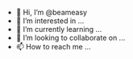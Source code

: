 - 👋 Hi, I’m @beameasy
- 👀 I’m interested in ...
- 🌱 I’m currently learning ...
- 💞️ I’m looking to collaborate on ...
- 📫 How to reach me ...

<!---
beameasy/beameasy is a ✨ special ✨ repository because its `README.md` (this file) appears on your GitHub profile.
You can click the Preview link to take a look at your changes.
--->
